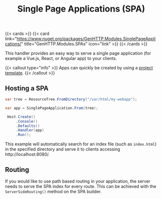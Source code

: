 ﻿---
title: Single Page Applications (SPA)
weight: 5
cascade:
  type: docs
---

{{< cards >}}
{{< card link="https://www.nuget.org/packages/GenHTTP.Modules.SinglePageApplications/" title="GenHTTP.Modules.SPAs" icon="link" >}}
{{< /cards >}}

This handler provides an easy way to serve a single page application (for example a 
Vue.js, React, or Angular app) to your clients.

{{< callout type="info" >}}
Apps can quickly be created by using a [project template](../../templates).
{{< /callout >}}

## Hosting a SPA

```csharp
var tree = ResourceTree.FromDirectory("/var/html/my-webapp");

var app = SinglePageApplication.From(tree);

 Host.Create()
     .Console()
     .Defaults()
     .Handler(app)
     .Run();
```

This example will automatically search for an index file (such as `index.html`) in
the specified directory and serve it to clients accessing http://localhost:8080/.

## Routing

If you would like to use path based routing in your application, the server needs to
serve the SPA index for every route. This can be achieved with the `ServerSideRouting()`
method on the SPA builder.
